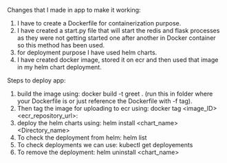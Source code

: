 Changes that I made in app to make it working:

1. I have to create a Dockerfile for containerization purpose.
2. I have created a start.py file that will start the redis and flask processes as they were not getting started one after another in Docker container so this method has been used. 
3. for deployment purpose I have used helm charts.
4. I have created docker image, stored it on ecr and then used that image in my helm chart deployment.

Steps to deploy app:

1. build the image using: docker build -t greet . (run this in folder where your Dockerfile is or just reference the Dockerfile with -f tag).
2. Then tag the image for uploading to ecr using: docker tag <image_ID> <ecr_repository_url>:<tag>
3. deploy the helm charts using: helm install <chart_name> <Directory_name>
4. To check the deployment from helm: helm list
5. To check deployments we can use: kubectl get deployements 
6. To remove the deployment: helm uninstall <chart_name>
